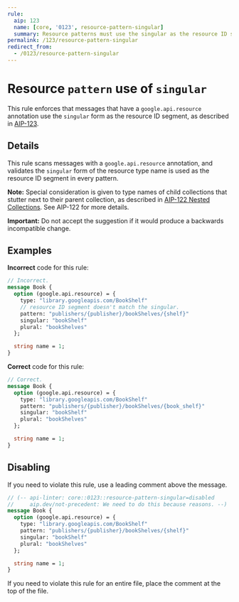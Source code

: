 ```yaml
---
rule:
  aip: 123
  name: [core, '0123', resource-pattern-singular]
  summary: Resource patterns must use the singular as the resource ID segment
permalink: /123/resource-pattern-singular
redirect_from:
  - /0123/resource-pattern-singular
---
```


# Resource `pattern` use of `singular`

This rule enforces that messages that have a `google.api.resource` annotation
use the `singular` form as the resource ID segment, as described in [AIP-123][].

## Details

This rule scans messages with a `google.api.resource` annotation, and validates
the `singular` form of the resource type name is used as the resource ID segment
in every pattern.

**Note:** Special consideration is given to type names of child collections that
stutter next to their parent collection, as described in
[AIP-122 Nested Collections][nested]. See AIP-122 for more details.

**Important:** Do not accept the suggestion if it would produce a backwards
incompatible change.

## Examples

**Incorrect** code for this rule:

```proto
// Incorrect.
message Book {
  option (google.api.resource) = {
    type: "library.googleapis.com/BookShelf"
    // resource ID segment doesn't match the singular.
    pattern: "publishers/{publisher}/bookShelves/{shelf}"
    singular: "bookShelf"
    plural: "bookShelves"
  };

  string name = 1;
}
```

**Correct** code for this rule:

```proto
// Correct.
message Book {
  option (google.api.resource) = {
    type: "library.googleapis.com/BookShelf"
    pattern: "publishers/{publisher}/bookShelves/{book_shelf}"
    singular: "bookShelf"
    plural: "bookShelves"
  };

  string name = 1;
}
```

## Disabling

If you need to violate this rule, use a leading comment above the message.

```proto
// (-- api-linter: core::0123::resource-pattern-singular=disabled
//     aip.dev/not-precedent: We need to do this because reasons. --)
message Book {
  option (google.api.resource) = {
    type: "library.googleapis.com/BookShelf"
    pattern: "publishers/{publisher}/bookShelves/{shelf}"
    singular: "bookShelf"
    plural: "bookShelves"
  };

  string name = 1;
}
```

If you need to violate this rule for an entire file, place the comment at the
top of the file.

[aip-123]: http://aip.dev/123
[aip.dev/not-precedent]: https://aip.dev/not-precedent
[nested]: https://aip.dev/122#nested-collections
